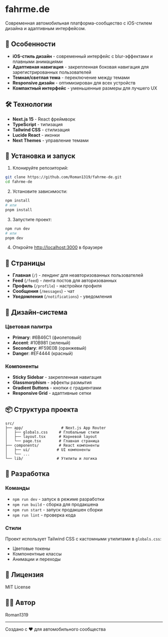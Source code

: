# fahrme.de

Современная автомобильная платформа-сообщество с iOS-стилем дизайна и адаптивным интерфейсом.

## 🚗 Особенности

- **iOS-стиль дизайн** - современный интерфейс с blur-эффектами и плавными анимациями
- **Адаптивная навигация** - закрепленная боковая навигация для зарегистрированных пользователей
- **Темная/светлая тема** - переключение между темами
- **Responsive дизайн** - оптимизирован для всех устройств
- **Компактный интерфейс** - уменьшенные размеры для лучшего UX

## 🛠 Технологии

- **Next.js 15** - React фреймворк
- **TypeScript** - типизация
- **Tailwind CSS** - стилизация
- **Lucide React** - иконки
- **Next Themes** - управление темами

## 🚀 Установка и запуск

1. Клонируйте репозиторий:
```bash
git clone https://github.com/Roman1319/fahrme-de.git
cd fahrme-de
```

2. Установите зависимости:
```bash
npm install
# или
pnpm install
```

3. Запустите проект:
```bash
npm run dev
# или
pnpm dev
```

4. Откройте [http://localhost:3000](http://localhost:3000) в браузере

## 📱 Страницы

- **Главная** (`/`) - лендинг для неавторизованных пользователей
- **Feed** (`/feed`) - лента постов для авторизованных
- **Профиль** (`/profile`) - настройки профиля
- **Сообщения** (`/messages`) - чат
- **Уведомления** (`/notifications`) - уведомления

## 🎨 Дизайн-система

### Цветовая палитра
- **Primary**: #6B46C1 (фиолетовый)
- **Accent**: #10B981 (зеленый)
- **Secondary**: #F59E0B (оранжевый)
- **Danger**: #EF4444 (красный)

### Компоненты
- **Sticky Sidebar** - закрепленная навигация
- **Glassmorphism** - эффекты размытия
- **Gradient Buttons** - кнопки с градиентами
- **Responsive Grid** - адаптивные сетки

## 📦 Структура проекта

```
src/
├── app/                 # Next.js App Router
│   ├── globals.css     # Глобальные стили
│   ├── layout.tsx      # Корневой layout
│   └── page.tsx        # Главная страница
├── components/         # React компоненты
│   ├── ui/            # UI компоненты
│   └── ...
└── lib/               # Утилиты и логика
```

## 🔧 Разработка

### Команды
- `npm run dev` - запуск в режиме разработки
- `npm run build` - сборка для продакшена
- `npm run start` - запуск продакшен сборки
- `npm run lint` - проверка кода

### Стили
Проект использует Tailwind CSS с кастомными утилитами в `globals.css`:
- Цветовые токены
- Компонентные классы
- Анимации и переходы

## 📄 Лицензия

MIT License

## 👨‍💻 Автор

Roman1319

---

Создано с ❤️ для автомобильного сообщества